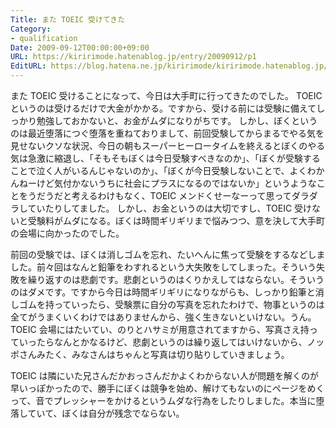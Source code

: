 ```yaml
---
Title: また TOEIC 受けてきた
Category:
- qualification
Date: 2009-09-12T00:00:00+09:00
URL: https://kiririmode.hatenablog.jp/entry/20090912/p1
EditURL: https://blog.hatena.ne.jp/kiririmode/kiririmode.hatenablog.jp/atom/entry/8454420450078212629
---
```



また TOEIC 受けることになって、今日は大手町に行ってきたのでした。
TOEIC というのは受けるだけで大金がかかる。ですから、受ける前には受験に備えてしっかり勉強しておかないと、お金がムダになりがちです。
しかし、ぼくというのは最近堕落につぐ堕落を重ねておりまして、前回受験してからまるでやる気を見せないクソな状況、今日の朝もスーパーヒーロータイムを終えるとぼくのやる気は急激に縮退し、「そもそもぼくは今日受験すべきなのか」、「ぼくが受験することで泣く人がいるんじゃないのか」、「ぼくが今日受験しないことで、よくわかんねーけど気付かないうちに社会にプラスになるのではないか」というようなことをうだうだと考えるわけもなく、TOEIC メンドくせーなーって思ってダラダラしていたりしてました。
しかし、お金というのは大切ですし、TOEIC 受けないと受験料がムダになる。ぼくは時間ギリギリまで悩みつつ、意を決して大手町の会場に向かったのでした。

前回の受験では、ぼくは消しゴムを忘れ、たいへんに焦って受験をするなどしました。前々回はなんと鉛筆をわすれるという大失敗をしてしまった。そういう失敗を繰り返すのは悲劇です。悲劇というのはくりかえしてはならない。そういうのはダメです。ですから今日は時間ギリギリになりながらも、しっかり鉛筆と消しゴムを持っていったら、受験票に自分の写真を忘れたわけで、物事というのは全てがうまくいくわけではありませんから、強く生きないといけない。うん。TOEIC 会場にはたいてい、のりとハサミが用意されてますから、写真さえ持っていったらなんとかなるけど、悲劇というのは繰り返してはいけないから、ノッポさんみたく、みなさんはちゃんと写真は切り貼りしていきましょう。

TOEIC は隣にいた兄さんだかおっさんだかよくわからない人が問題を解くのが早いっぽかったので、勝手にぼくは競争を始め、解けてもないのにページをめくって、音でプレッシャーをかけるというムダな行為をしたりしました。本当に堕落していて、ぼくは自分が残念でならない。
